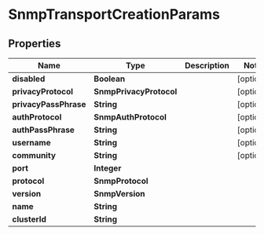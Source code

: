 

# SnmpTransportCreationParams


## Properties

Name | Type | Description | Notes
------------ | ------------- | ------------- | -------------
**disabled** | **Boolean** |  |  [optional]
**privacyProtocol** | **SnmpPrivacyProtocol** |  |  [optional]
**privacyPassPhrase** | **String** |  |  [optional]
**authProtocol** | **SnmpAuthProtocol** |  |  [optional]
**authPassPhrase** | **String** |  |  [optional]
**username** | **String** |  |  [optional]
**community** | **String** |  |  [optional]
**port** | **Integer** |  | 
**protocol** | **SnmpProtocol** |  | 
**version** | **SnmpVersion** |  | 
**name** | **String** |  | 
**clusterId** | **String** |  | 



